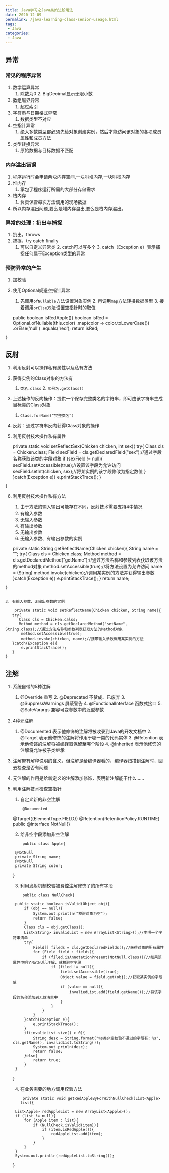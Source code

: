 ```yaml
---
title: Java学习之Java类的进阶用法
date: 2020-12-09
permalink: /java-learning-class-senior-useage.html
tags:
 - Java
categories:
 - Java
---
```




## 异常

### 常见的程序异常

  1. 数学运算异常 
        1. 除数为0
            2. BigDecimal显示无限小数
  2. 数组越界异常 
        1. 超过索引
  3. 字符串与日期格式异常 
        1. 数据类型不对应
  4. 空指针异常 
        1. 绝大多数类型都必须先给对象创建实例，然后才能访问该对象的各项成员属性和成员方法
  5. 类型转换异常 
        1. 原始数据与目标数据不匹配

### 内存溢出错误

  1. 程序运行时会申请两块内存空间,一块叫堆内存,一块叫栈内存
  2. 堆内存 
        1. 承包了程序运行所需的大部分存储需求
  3. 栈内存 
        1. 负责保管每次方法调用的现场数据
  4. 所以内存溢出问题,要么是堆内存溢出,要么是栈内存溢出。

### 异常的处理：扔出与捕捉

  1. 扔出，throws
  2. 捕捉，try catch finally 
        1. 可以自定义异常类
            2. catch可以写多个
                3. catch（Exception e）表示捕捉任何属于Exception类型的异常

### 预防异常的产生

  1. 加校验

  2. 使用Optional规避空指针异常 
        1. 先调用`ofNullable`方法设置对象实例
            2. 再调用`map`方法转换数据类型
                3. 接着调用`orElse`方法设置空指针时的取值
    
        public boolean isRedApple(){
       boolean isRed = Optional.ofNullable(this.color)
           .map(color -> color.toLowerCase())
           .orElse('null')
           .equals('red');
       return isRed;

    }


## 反射

  1. 利用反射可以操作私有属性以及私有方法

  2. 获得实例的Class对象的方法有 
        1. `类名.class`
            2. `实例名.getClass()`
  3. 上述操作的反向操作：提供一个保存完整类名的字符串，即可由该字符串生成目标类的Class对象 
        1. `Class.forName(“完整类名”)`
  4. 反射：通过字符串反向获得Class对象的操作

  5. 利用反射技术操作私有属性 
        
        private static void setReflectSex(Chicken chicken, int sex){
       try{
           Class cls = Chicken.class;
           Field sexField = cls.getDeclaredField("sex");//通过字段名称获取该类的字段对象
           if (sexField != null){
               sexField.setAccessible(true);//设置该字段为允许访问
               sexField.setInt(chicken, sex);//将某实例的该字段修改为指定数值
           }
       }catch(Exception e){
           e.printStackTrace();
       }

    }


  6. 利用反射技术操作私有方法 
        1. 由于方法的输入输出可能存在不同，反射技术需要支持4中情况 
      1. 有输入参数
      2. 无输入参数
      3. 有输出参数
      4. 无输出参数
        2. 无输入参数、有输出参数的实例
        
      
        private static String getReflectName(Chicken chicken){
       String name = "";
       try{
           Class cls = Chicken.class;
           Method method = cls.getDeclaredMethod("getName");//通过方法名称和参数列表获取该方法的method对象
           method.setAccessible(true);//将方法设置为允许访问
           name = (String) method.invoke(chicken);//调用某实例的方法并获得输出参数
       }catch(Exception e){
           e.printStackTrace();
       }
       return name;

    }


    3. 有输入参数、无输出参数的实例
    
        private static void setReflectName(Chicken chicken, String name){
       try{
          Class cls = Chicken.calss;
          Method method = cls.getDeclaredMethod("setName", String.class);//通过方法名称和参数列表获取方法的Method对象
           method.setAccessible(true);
           method.invoke(chicken, name);//携带输入参数调用某实例的方法
       }catch(Exception e){
           e.printStackTrace();
       }
    }


## 注解

  1. 系统自带的5种注解 
        1. @Override 重写
            2. @Deprecated 不赞成、已废弃
                3. @SuppressWarnings 屏蔽警告
                    4. @FunctionalInterface 函数式接口
                        5. @SafeVarargs 兼容可变参数中的泛型参数
  2. 4种元注解 
        1. @Documented 表示他修饰的注解将被收录到Java的开发文档中
            2. @Target 表示他修饰的注解将作用于哪一类的代码实体
                3. @Retention 表示他修饰的注解将被编译器保留至哪个阶段
                    4. @Inherited 表示他修饰的注解将允许被子类继承
  3. 注解带有解释说明的含义，但注解是给编译器看的，编译器扫描到注解时，回去检查是否有问题

  4. 元注解的作用是给新定义的注解添加修饰，表明新注解能干什么……

  5. 利用注解技术检查空指针 
        1. 自定义新的非空注解 
       
                @Documented
        @Target({ElementType.FIELD})
        @Retention(RetentionPolicy.RUNTIME)
        public @interface NotNull{}
       

        2. 给非空字段添加非空注解 
            
                public class Apple{
          @NotNull
          private String name;
          @NotNull
          private String color;
        }
       

        3. 利用发射机制校验被费控注解修饰了的所有字段 
            
                public class NullCheck{
          public static boolean isValid(Object obj){
              if (obj == null){
                  System.out.println("校验对象为空");
                  return false;
              }
              Class cls = obj.getClass();
              List<String> invalidList = new ArrayList<String>();//申明一个字符串清单
              try{
                  Field[] fileds = cls.getDeclaredFields();//获得对象的所有属性
                  for (Field field : fields){
                      if (filed.isAnnotationPresent(NotNull.class)){//如果该属性申明了NotNUll注解，就校验空字段
                          if (filed != null){
                              field.setAccessible(true);
                              Object value = field.get(obj);//获取某实例的字段值
                              if (value == null){
                                  invaliedList.add(field.getName());//将该字段的名称添加到无效清单中
                              }
                          }
                      }
                  }
              }catch(Exception e){
                  e.printStackTrace();
              }
              if(invalidList.size() > 0){
                  String desc = String.format("%s类非空校验不通过的字段有：%s", cls.getName(), invalidList.toString());
                  System.out.prinln(desc);
                  return false;
              }else{
                  return true;
              }
          }
        }
       

        4. 在业务需要的地方调用校验方法 
            
                private static void getRedAppleByForWithNullCheck(List<Apple> list){
          List<Apple> redAppleList = new ArrayList<Appple>();
          if (list != null){
              for (Apple item : list){
                  if (NullCheck.isValid(item)){
                      if (item.isRedApple()){
                          redAppleList.add(item);
                      }
                  }
              }
          }
          System.out.println(redAppleList.toString());
        }
       

